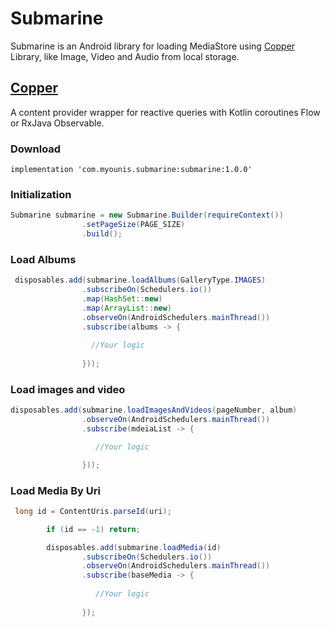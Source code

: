 # Submarine

Submarine is an Android library for loading MediaStore using [Copper](https://github.com/cashapp/copper) Library, like Image, Video and Audio from local storage.

## [Copper](https://github.com/cashapp/copper)
A content provider wrapper for reactive queries with Kotlin coroutines Flow or RxJava Observable.

### Download 

```
implementation 'com.myounis.submarine:submarine:1.0.0'
```

### Initialization

```java
Submarine submarine = new Submarine.Builder(requireContext())
                .setPageSize(PAGE_SIZE)
                .build();
```

### Load Albums

```java
 disposables.add(submarine.loadAlbums(GalleryType.IMAGES)
                .subscribeOn(Schedulers.io())
                .map(HashSet::new)
                .map(ArrayList::new)
                .observeOn(AndroidSchedulers.mainThread())
                .subscribe(albums -> {
                
                  //Your logic
                
                }));
```

### Load images and video

```java
disposables.add(submarine.loadImagesAndVideos(pageNumber, album)
                .observeOn(AndroidSchedulers.mainThread())
                .subscribe(mdeiaList -> {

                   //Your logic

                }));
```                
             
### Load Media By Uri

```java
 long id = ContentUris.parseId(uri);

        if (id == -1) return;

        disposables.add(submarine.loadMedia(id)
                .subscribeOn(Schedulers.io())
                .observeOn(AndroidSchedulers.mainThread())
                .subscribe(baseMedia -> {
                
                   //Your logic
                
                });
```



